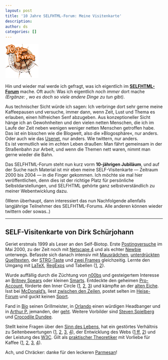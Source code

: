 ```yaml
---
layout: post
title: '10 Jahre SELFHTML-Forum: Meine Visitenkarte'
description:
author: ds
categories: []
---
```


<img style="outline: none;" src="/content/images/2015/02/selfhtml-10.gif" alt="10 Jahre SELFHTML-Forum">

Hin und wieder mal werde ich gefragt, was ich eigentlich im [**SELFHTML-Forum**](http://forum.de.selfhtml.org) mache. Oft auch: Was ich eigentlich *noch immer* dort mache *(Ergänze: , wo es doch so viele andere Dinge zu tun gibt)*.

Aus technischer Sicht würde ich sagen: Ich verbringe dort sehr gerne meine Kaffeepausen und versuche, immer dann, wenn Zeit, Lust und Thema es erlauben, einen hilfreichen Senf abzugeben. Aus konzeptioneller Sicht hänge ich an Gewohnheiten und den vielen netten Menschen, die ich im Laufe der Zeit neben wenigen weniger netten Menschen getroffen habe. Das ist ein bisschen wie die Blogwelt, also die »Blogosphäre«, nur anders. Oder auch wie das [Usenet](http://de.wikipedia.org/wiki/Usenet), nur anders. Wie twittern, nur anders.  
 Es ist vermutlich wie im *echten* Leben draußen: Man fährt gemeinsam in der Straßenbahn zur Arbeit, und wenn die Themen nett waren, nimmt man gerne wieder die Bahn.

Das SELFHTML-Forum steht nun kurz vorm **10-jährigen Jubiläum**, und auf der Suche nach Material ist mir eben meine SELF-Visitenkarte — Zeitraum 2000 bis 2004 — in die Finger gekommen. Ich möchte sie mal hier veröffentlichen, denn dies ist der richtige Platz für persönliche Selbstdarstellungen, und SELFHTML gehörte ganz selbstverständlich zu meiner Webentwicklung dazu.

(Wenn überhaupt, dann interessiert das nun Nachfolgende allenfalls langjährige Teilnehmer des SELFHTML-Forums. Alle anderen können wieder twittern oder sowas..)

---

## SELF-Visitenkarte von Dirk Schürjohann

Geriet erstmals 1999 als Leser an den Self-Biotop. Erste [Postingversuche](http://forum.de.selfhtml.org/archiv/2000/5/14826/#m75166) im Mai 2000, zu der Zeit noch mit [Netscape 4](http://forum.de.selfhtml.org/archiv/2000/6/16112/#m81544) und als echter [Newbie](http://forum.de.selfhtml.org/archiv/2000/6/15438/#m78258) unterwegs. Befasste sich danach intensiv mit [Mausrädchen](http://forum.de.selfhtml.org/archiv/2001/5/23829/#m124084), [unterdrückten Quelltexten](http://forum.de.selfhtml.org/archiv/2002/4/10269/#m56880), der [STRG-Taste](http://forum.de.selfhtml.org/archiv/2002/10/25768/#m141064) und [zwei Frames](http://forum.de.selfhtml.org/archiv/2003/3/40970/#m224757) gleichzeitig. Lernte den Umgang mit [LaTeX](http://forum.de.selfhtml.org/archiv/2002/8/19446/#m109166), [RegExps](http://forum.de.selfhtml.org/archiv/2003/9/56354/#m315042) und Tabellen ([1](http://forum.de.selfhtml.org/archiv/2003/1/36614/#m200865), [2](http://forum.de.selfhtml.org/archiv/2004/6/83245/#m486587)).

Wurde auffällig durch die Züchtung von [n00bs](http://forum.de.selfhtml.org/archiv/2002/1/3052/#m17624) und gesteigertem Interesse an [Britney Spears](http://community.de.selfhtml.org/foren/lounge/archiv/2002/3/t13/#m185) oder kleinen [Smarts](http://forum.de.selfhtml.org/archiv/2003/11/64095/#m365060). Entdeckte den geheimen [Pro-Account](http://forum.de.selfhtml.org/archiv/2002/10/25383/#m139278), förderte den Inner Circle ([1](http://forum.de.selfhtml.org/archiv/2003/6/50892/#m280003), [2](http://forum.de.selfhtml.org/archiv/2003/8/55040/#m307259), [3](http://forum.de.selfhtml.org/archiv/2003/10/59944/#m336990)) und kämpfte an der [alten Eiche](http://forum.de.selfhtml.org/archiv/2002/11/30245/#m163473). Isst bei [McDonald’s](http://forum.de.selfhtml.org/archiv/2003/1/34754/#m189589), liest [zwischen den Zeilen](http://forum.de.selfhtml.org/archiv/2002/4/9425/#m52103), postet selten im [Heise-Forum](http://forum.de.selfhtml.org/archiv/2002/5/12089/#m67017) und guckt keinen [Sport](http://forum.de.selfhtml.org/archiv/2003/6/50258/#m275308).

Fand in [Bio](http://forum.de.selfhtml.org/archiv/2002/3/6597/#m36898) seinen Grillmeister, in [Orlando](http://forum.de.selfhtml.org/archiv/2002/11/28709/#m155427) einen würdigen Headbanger und in [Arthur P.](http://forum.de.selfhtml.org/archiv/2001/6/25578/#m133433) jemanden, der [geht](http://forum.de.selfhtml.org/archiv/2003/5/46020/#m251699). Weitere Vorbilder sind [Steven Spielberg](http://forum.de.selfhtml.org/archiv/2002/5/11618/#m64403) und [Crocodile Dundee](http://forum.de.selfhtml.org/archiv/2002/4/10137/#m56455).

Stellt keine Fragen über den [Sinn des Lebens](http://forum.de.selfhtml.org/archiv/2002/6/13443/#m74627), hat ein gestörtes Verhältnis zu Seitenbewertungen ([1](http://forum.de.selfhtml.org/archiv/2002/9/22941/#m127408), [2](http://forum.de.selfhtml.org/archiv/2003/10/59825/#m336681), [3](http://forum.de.selfhtml.org/archiv/2003/10/61836/#m349051), [4](http://forum.de.selfhtml.org/archiv/2004/6/82406/#m480298)), der Entwicklung des Webs ([1 ff](http://forum.de.selfhtml.org/archiv/2003/2/39245/#m215283), [2](http://forum.de.selfhtml.org/archiv/2003/7/52806/#m291996)) und der Leistung des [W3C](http://forum.de.selfhtml.org/archiv/2003/3/40257/#m220633). Gilt als [praktischer Theoretiker](http://forum.de.selfhtml.org/archiv/2003/6/50153/#m274434) mit Vorliebe für Kaffee ([1](http://forum.de.selfhtml.org/archiv/2002/11/29434/#m159501), [2](http://forum.de.selfhtml.org/archiv/2003/12/65414/#m372419), [3](http://forum.de.selfhtml.org/archiv/2004/2/71092/#m409229), [4](http://forum.de.selfhtml.org/archiv/2004/6/82738/#m482807)).

Ach, und Chräcker: danke für den leckeren [Parmesan](http://forum.de.selfhtml.org/archiv/2003/10/61236/#m345429)!

